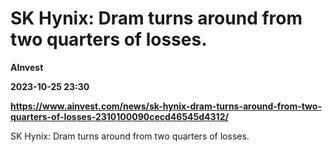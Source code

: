 # SK Hynix: Dram turns around from two quarters of losses.
**AInvest**

**2023-10-25 23:30**

**https://www.ainvest.com/news/sk-hynix-dram-turns-around-from-two-quarters-of-losses-2310100090cecd46545d4312/**

SK Hynix: Dram turns around from two quarters of losses.